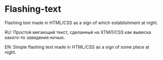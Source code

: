 # Flashing-text
Flashing text made in HTML/CSS as a sign of which establishment at night.

RU:
Простой мигающий текст, сделанный на ХТМЛ/CSS как вывеска какого-то заведения ночью.

EN:
Simple flashing text made in HTML/CSS as a sign of some place at night.
